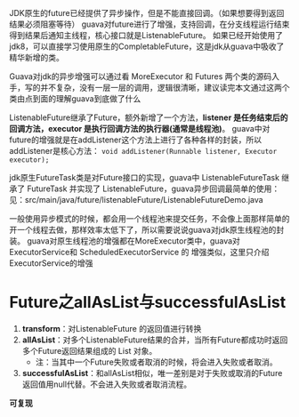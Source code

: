 JDK原生的future已经提供了异步操作，但是不能直接回调。（如果想要得到返回结果必须阻塞等待）
guava对future进行了增强，支持回调，在分支线程运行结束得到结果后通知主线程，核心接口就是ListenableFuture。
如果已经开始使用了jdk8，可以直接学习使用原生的CompletableFuture，这是jdk从guava中吸收了精华新增的类。

Guava对jdk的异步增强可以通过看 MoreExecutor 和 Futures 两个类的源码入手，写的并不复杂，没有一层一层的调用，逻辑很清晰，建议读完本文通过这两个类由点到面的理解guava到底做了什么


ListenableFuture继承了Future，额外新增了一个方法，**listener 是任务结束后的回调方法，executor 是执行回调方法的执行器(通常是线程池)**。
guava中对future的增强就是在addListener这个方法上进行了各种各样的封装，所以addListener是核心方法：
`void addListener(Runnable listener, Executor executor);`

jdk原生FutureTask类是对Future接口的实现，guava中 ListenableFutureTask 继承了 FutureTask 并实现了 ListenableFuture，guava异步回调最简单的使用：
见：src/main/java/future/listenableFuture/ListenableFutureDemo.java


一般使用异步模式的时候，都会用一个线程池来提交任务，不会像上面那样简单的开一个线程去做，那样效率太低下了，所以需要说说guava对jdk原生线程池的封装。
guava对原生线程池的增强都在MoreExecutor类中，guava对ExecutorService和 ScheduledExecutorService 的 增强类似，这里只介绍ExecutorService的增强



# Future之allAsList与successfulAsList

1. **transform**：对ListenableFuture 的返回值进行转换
2. **allAsList**：对多个ListenableFuture结果的合并，当所有Future都成功时返回多个Future返回结果组成的 List 对象。
   - 注：当其中一个Future失败或者取消的时候，将会进入失败或者取消。
3. **successfulAsList**：和allAsList相似，唯一差别是对于失败或取消的Future返回值用null代替。不会进入失败或者取消流程。





**可复现**










